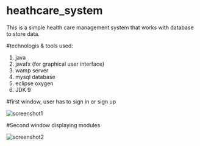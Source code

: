 # heathcare_system
This is a simple health care management system that works with database to store data.

 #technologis & tools used:
 1. java
 2. javafx (for graphical user interface)
 3. wamp server
 4. mysql database
 5. eclipse oxygen
 6. JDK 9
 
 #first window, user has to sign in or sign up
 
 ![screenshot1](https://user-images.githubusercontent.com/74013713/104087307-e4e51d00-526f-11eb-900d-6da50e89be0d.png)
 
 
 #Second window displaying modules
 
 ![screenshot2](https://user-images.githubusercontent.com/74013713/104087806-7dc96780-5273-11eb-8d41-9263dd518354.png)
